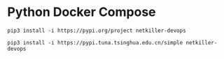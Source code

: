 # Python Docker Compose

    pip3 install -i https://pypi.org/project netkiller-devops

    pip3 install -i https://pypi.tuna.tsinghua.edu.cn/simple netkiller-devops
